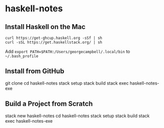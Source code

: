 # haskell-notes

## Install Haskell on the Mac

```
curl https://get-ghcup.haskell.org -sSf | sh
curl -sSL https://get.haskellstack.org/ | sh
```

Add ```export PATH=$PATH:/Users/georgecampbell/.local/bin``` to ```~/.bash_profile```

## Install from GitHub

git clone
cd haskell-notes
stack setup
stack build
stack exec haskell-notes-exe

## Build a Project from Scratch

stack new haskell-notes
cd haskell-notes
stack setup
stack build
stack exec haskell-notes-exe
```
